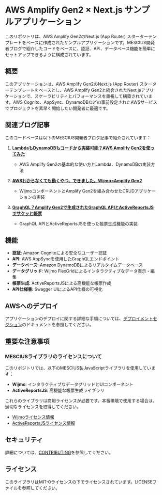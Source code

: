 # AWS Amplify Gen2 × Next.js サンプルアプリケーション

このリポジトリは、AWS Amplify Gen2のNext.js (App Router) スターターテンプレートをベースに作成されたサンプルアプリケーションです。MESCIUS開発者ブログで紹介したコードをベースに、認証、API、データベース機能を簡単にセットアップできるように構成されています。

## 概要

このアプリケーションは、AWS Amplify Gen2のNext.js (App Router) スターターテンプレートをベースとし、AWS Amplify Gen2と統合されたNext.jsアプリケーションで、スケーラビリティとパフォーマンスを重視して構築されています。AWS Cognito、AppSync、DynamoDBなどの事前設定されたAWSサービスでプロジェクトを素早く開始したい開発者に最適です。

## 関連ブログ記事

このコードベースは以下のMESCIUS開発者ブログ記事で紹介されています：

1. **[LambdaもDynamoDBもコードから実装可能？AWS Amplify Gen2を使ってみた](https://devlog.mescius.jp/amplifygen2-quickstart/)**
   - AWS Amplify Gen2の基本的な使い方とLambda、DynamoDBの実装方法

2. **[AWSわからなくても動くやつ、できました。Wijmo×Amplify Gen2](https://devlog.mescius.jp/amplifygen2-wijmo-crudapp/)**
   - WijmoコンポーネントとAmplify Gen2を組み合わせたCRUDアプリケーションの実装

3. **[GraphQL？Amplify Gen2で生成されたGraphQL APIとActiveReportsJSでサクッと帳票](https://devlog.mescius.jp/amplifygen2-activereportsjs/)**
   - GraphQL APIとActiveReportsJSを使った帳票生成機能の実装

## 機能

- **認証**: Amazon Cognitoによる安全なユーザー認証
- **API**: AWS AppSyncを使用したGraphQLエンドポイント
- **データベース**: Amazon DynamoDBによるリアルタイムデータベース
- **データグリッド**: Wijmo FlexGridによるインタラクティブなデータ表示・編集
- **帳票生成**: ActiveReportsJSによる高機能な帳票作成
- **API仕様書**: Swagger UIによるAPI仕様の可視化

## AWSへのデプロイ

アプリケーションのデプロイに関する詳細な手順については、[デプロイメントセクション](https://docs.amplify.aws/nextjs/start/quickstart/nextjs-app-router-client-components/#deploy-a-fullstack-app-to-aws)のドキュメントを参照してください。

## 重要な注意事項

### MESCIUSライブラリのライセンスについて

このリポジトリでは、以下のMESCIUS製JavaScriptライブラリを使用しています：

- **Wijmo**: インタラクティブなデータグリッドとUIコンポーネント
- **ActiveReportsJS**: 高機能な帳票生成ライブラリ

これらのライブラリは商用ライセンスが必要です。本番環境で使用する場合は、適切なライセンスを取得してください。

- [Wijmoライセンス情報]([https://www.mescius.jp/wijmo/](https://developer.mescius.jp/wijmo#license))
- [ActiveReportsJSライセンス情報]([https://www.mescius.jp/activereports-js/](https://developer.mescius.jp/activereportsjs#license))

## セキュリティ

詳細については、[CONTRIBUTING](CONTRIBUTING.md#security-issue-notifications)を参照してください。

## ライセンス

このライブラリはMIT-0ライセンスの下でライセンスされています。LICENSEファイルを参照してください。
